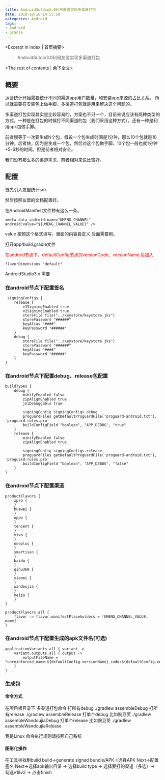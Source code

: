 ```yaml
---
title: AndroidSutdio3.0利用友盟实现多渠道打包
date: 2018-10-16 14:55:59
categories: Android
tags:
- Android
- gradle
---
```

<Excerpt in index | 首页摘要>
> AndroidSutdio3.0利用友盟实现多渠道打包
>
<!-- more -->
<The rest of contents | 余下全文>

## 概要
运营统计开始需要统计不同的渠道app用户数量，和安装app来源的占比关系。
所以就需要在安装包上做手脚。多渠道打包就是用来解决这个问题的。

多渠道打包实现其实是比较容易的，方案也不只一个，目前来说应该有两种类型的方式。一种是在打包的时候打不同渠道的包（我们采用这种方式），还有一种是利用apk包做手脚。

前者慢等于一次要生成N个包，假设一个包生成时间是1分钟，那么10个包就是10分钟。后者快，因为是生成一个包，然后对这个包做手脚。10个包一般也就1分钟+5-6秒的时间。但是前者相对安全。

我们没有那么多的渠道需求，前者相对来说比较好。

## 配置
首先引入友盟统计sdk

然后按照友盟的文档配置好。

在AndroidManifest文件种有这么一条。

```
<meta-data android:name="UMENG_CHANNEL" android:value="${UMENG_CHANNEL_VALUE}" />
```

value 按照这个格式填写，里面的内容自定义 后面需要用。

打开app/build.gradle文件

<font color='red'>在android节点下，defaultConfig节点的versionCode、versionName 后加入</font>
```
flavorDimensions "default"
```
AndroidStudio3.x 需要

### 在android节点下配置签名

```
 signingConfigs {
    release {
        v1SigningEnabled true
        v2SigningEnabled true
        storeFile file("../keystore/keystore.jks")
        storePassword "######"
        keyAlias "####"
        keyPassword "######"
    }
    debug {
        storeFile file("../keystore/keystore.jks")
        storePassword "######"
        keyAlias "####"
        keyPassword "######"
    }
}
```

### 在android节点下配置debug、release包配置
```
buildTypes {
    debug {
        minifyEnabled false
        zipAlignEnabled true
        jniDebuggable true

        signingConfig signingConfigs.debug
        proguardFiles getDefaultProguardFile('proguard-android.txt'), 'proguard-rules.pro'
        buildConfigField "boolean", "APP_DEBUG", "true"
    }
    release {
        minifyEnabled false
        zipAlignEnabled true

        signingConfig signingConfigs.release
        proguardFiles getDefaultProguardFile('proguard-android.txt'), 'proguard-rules.pro'
        buildConfigField "boolean", "APP_DEBUG", "false"
    }
}
```

### 在android节点下配置渠道
```
productFlavors {
    xpro {
    }
    huawei {
    }
    oppo {
    }
    tencent {
    }
    vivo {
    }
    oneplus {
    }
    smartisan {
    }
    baidu {
    }
    qihu360 {
    }
    xiaomi {
    }
    wandoujia {
    }
    meizu {
    }
}

productFlavors.all {
    flavor -> flavor.manifestPlaceholders = [UMENG_CHANNEL_VALUE: name]
}
```

### 在android节点下配置生成的apk文件名(可选)

```
applicationVariants.all { variant ->
    variant.outputs.all { output ->
        outputFileName = "unreinforced_name:${defaultConfig.versionName}_code:${defaultConfig.versionCode}_${variant.productFlavors[0].name}.apk"
    }
}
```

### 生成包

#### 命令方式
在项目根目录下
多渠道打包命令
打所有debug
./gradlew assembleDebug
打所有release
./gradlew assembleRelease
打单个debug 比如豌豆荚
./gradlew assembleWandoujiaDebug
打单个release 比如豌豆荚
./gradlew assembleWandoujiaRelease

我是Linux 命令执行规则请按照自己系统

#### 图形化操作
在工具栏找到build
build->generate signed bundle/APK->选择APK Next->配置签名 Next->选择apk输出目录 -> 选择build type -> 选择要打的渠道（多选）-> 勾选v1&v2 -> 点击finish
